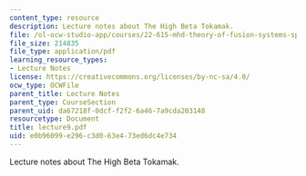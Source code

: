 ```yaml
---
content_type: resource
description: Lecture notes about The High Beta Tokamak.
file: /ol-ocw-studio-app/courses/22-615-mhd-theory-of-fusion-systems-spring-2007/e0b96099e296c3d063e473ed6dc4e734_lecture9.pdf
file_size: 214835
file_type: application/pdf
learning_resource_types:
- Lecture Notes
license: https://creativecommons.org/licenses/by-nc-sa/4.0/
ocw_type: OCWFile
parent_title: Lecture Notes
parent_type: CourseSection
parent_uid: da67218f-0dcf-f2f2-6a46-7a9cda203148
resourcetype: Document
title: lecture9.pdf
uid: e0b96099-e296-c3d0-63e4-73ed6dc4e734
---
```

Lecture notes about The High Beta Tokamak.